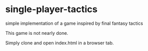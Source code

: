 # single-player-tactics
simple implementation of a game inspired by final fantasy tactics

This game is not nearly done.

Simply clone and open index.html in a browser tab.
